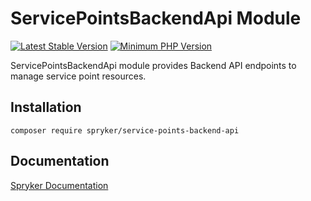 # ServicePointsBackendApi Module
[![Latest Stable Version](https://poser.pugx.org/spryker/service-points-backend-api/v/stable.svg)](https://packagist.org/packages/spryker/service-points-backend-api)
[![Minimum PHP Version](https://img.shields.io/badge/php-%3E%3D%208.1-8892BF.svg)](https://php.net/)

 ServicePointsBackendApi module provides Backend API endpoints to manage service point resources.

## Installation

```
composer require spryker/service-points-backend-api
```

## Documentation

[Spryker Documentation](https://docs.spryker.com)
